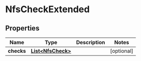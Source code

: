 
# NfsCheckExtended

## Properties
Name | Type | Description | Notes
------------ | ------------- | ------------- | -------------
**checks** | [**List&lt;NfsCheck&gt;**](NfsCheck.md) |  |  [optional]



